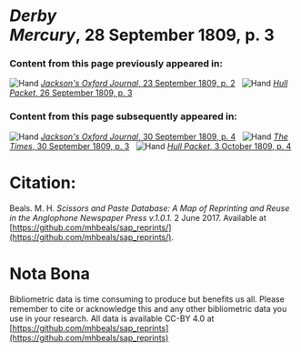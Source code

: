 # *Derby Mercury*, 28 September 1809, p. 3  
  
### Content from this page previously appeared in:  
![Hand](http://scissorsandpaste.net/wp-content/uploads/2017/06/smallhandpointer.png) [*Jackson's Oxford Journal*, 23 September 1809, p. 2](https://mhbeals.github.io/sap_html/Jackson's-Oxford-Journal/Jackson's-Oxford-Journal-23-September-1809-p-2)  
![Hand](http://scissorsandpaste.net/wp-content/uploads/2017/06/smallhandpointer.png) [*Hull Packet*, 26 September 1809, p. 3](https://mhbeals.github.io/sap_html/Hull-Packet/Hull-Packet-26-September-1809-p-3)  
  
### Content from this page subsequently appeared in:  
![Hand](http://scissorsandpaste.net/wp-content/uploads/2017/06/smallhandpointer.png) [*Jackson's Oxford Journal*, 30 September 1809, p. 4](https://mhbeals.github.io/sap_html/Jackson's-Oxford-Journal/Jackson's-Oxford-Journal-30-September-1809-p-4)  
![Hand](http://scissorsandpaste.net/wp-content/uploads/2017/06/smallhandpointer.png) [*The Times*, 30 September 1809, p. 3](https://mhbeals.github.io/sap_html/The-Times/The-Times-30-September-1809-p-3)  
![Hand](http://scissorsandpaste.net/wp-content/uploads/2017/06/smallhandpointer.png) [*Hull Packet*, 3 October 1809, p. 4](https://mhbeals.github.io/sap_html/Hull-Packet/Hull-Packet-3-October-1809-p-4)  


# Citation: 

Beals. M. H. *Scissors and Paste Database: A Map of Reprinting and Reuse in the Anglophone Newspaper Press v.1.0.1.* 2 June 2017. Available at [https://github.com/mhbeals/sap_reprints/](https://github.com/mhbeals/sap_reprints/). 

# Nota Bona

Bibliometric data is time consuming to produce but benefits us all. Please remember to cite or acknowledge this and any other bibliometric data you use in your research. All data is available CC-BY 4.0 at [https://github.com/mhbeals/sap_reprints](https://github.com/mhbeals/sap_reprints)